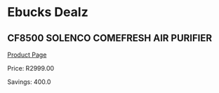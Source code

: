 
# Ebucks Dealz
## CF8500 SOLENCO COMEFRESH AIR PURIFIER
[Product Page](https://www.ebucks.com/web/shop/productSelected.do?prodId=1191153144&catId=704982758)

Price: R2999.00

Savings: 400.0


	